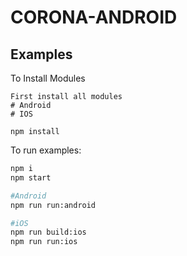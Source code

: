 # CORONA-ANDROID

## Examples

To Install Modules

```
First install all modules
# Android
# IOS

npm install
```

To run examples:

```bash
npm i
npm start

#Android
npm run run:android

#iOS
npm run build:ios
npm run run:ios
```
